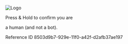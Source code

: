 ![Logo](https://streeteasy-public.s3.amazonaws.com/StreetEasy_logo_blue.png)

Press & Hold to confirm you are

a human (and not a bot).

Reference ID 8503d9b7-929e-11f0-a42f-d2afb37ae197